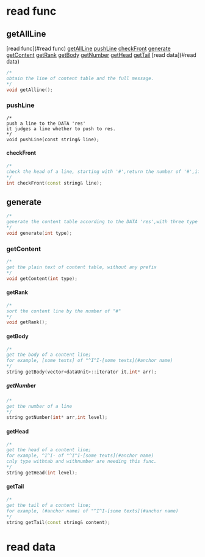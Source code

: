 # read func
## getAllLine
[read func](#read func)
[getAllLine](#getAllLine)
[pushLine](#pushLine)
[checkFront](#checkFront)
[generate](#generate)
[getContent](#getContent)
[getRank](#getRank)
[getBody](#getBody)
[getNumber](#getNumber)
[getHead](#getHead)
[getTail](#getTail)
[read data](#read data)
```C++
/*
obtain the line of content table and the full message.
*/
void getAlline();
```
### pushLine
```
/*
push a line to the DATA 'res'
it judges a line whether to push to res.
*/
void pushLine(const string& line);
```
#### checkFront
```C++
/*
check the head of a line, starting with '#',return the number of '#',if not, return std::string::npos;
*/
int checkFront(const string& line);
```

## generate
```C++
/*
generate the content table according to the DATA 'res',with three type
*/
void generate(int type);
```

### getContent
```C++
/*
get the plain text of content table, without any prefix
*/
void getContent(int type);
```

#### getRank
```C++
/*
sort the content line by the number of "#"
*/
void getRank();
```

#### getBody
```C++
/*
get the body of a content line;
for example, [some texts] of "^I^I-[some texts](#anchor name)
*/
string getBody(vector<dataUnit>::iterator it,int* arr);
```
##### getNumber
```C++
/*
get the number of a line
*/
string getNumber(int* arr,int level);
```

#### getHead
```C++
/*
get the head of a content line;
for example, ^I^I- of "^I^I-[some texts](#anchor name)
cnly type withtab and withnumber are needing this func.
*/
string getHead(int level);
```

#### getTail
```C++
/*
get the tail of a content line;
for example, (#anchor name) of "^I^I-[some texts](#anchor name)
*/
string getTail(const string& content);
```

# read data
